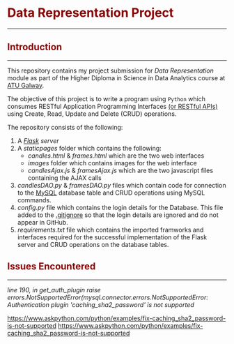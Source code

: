 # <span style = "color: darkred"> Data Representation Project </span>
*** 

## <span style = "color: darkred">Introduction</span>
***
This repository contains my project submission for *Data Representation* module as part of the Higher Diploma in Science in Data Analytics course at [ATU Galway](https://www.atu.ie/about-atu/campus-locations/atu-galway-city). 

The objective of this project is to write a program using ``Python`` which consumes RESTful Application Programming Interfaces [(or RESTful APIs)](https://www.ibm.com/topics/rest-apis) using Create, Read, Update and Delete (CRUD) operations.

The repository consists of the following:
1. A *[Flask](https://flask.palletsprojects.com/en/3.0.x/) server*
2. A *staticpages* folder which contains the following:
    - *candles.html* & *frames.html* which are the two web interfaces
    - *images* folder which contains images for the web interface 
    - *candlesAjax.js* & *framesAjax.js* which are the two javascript files containing the AJAX calls
3. *candlesDAO.py* & *framesDAO.py* files which contain code for connection to the [MySQL](https://dev.mysql.com/) database table and CRUD operations using MySQL commands.
4. *config.py* file which contains the login details for the Database. This file added to the [.gitignore](https://docs.github.com/en/get-started/getting-started-with-git/ignoring-files) so that the login details are ignored and do not appear in GitHub.
5. *requirements.txt* file which contains the imported framworks and interfaces required for the successful implementation of the Flask server and CRUD operations on the database tables.






## <span style = "color: darkred">Issues Encountered</span>
***
*line 190, in get_auth_plugin raise errors.NotSupportedError(mysql.connector.errors.NotSupportedError: Authentication plugin 'caching_sha2_password' is not supported*

https://www.askpython.com/python/examples/fix-caching_sha2_password-is-not-supported
https://www.askpython.com/python/examples/fix-caching_sha2_password-is-not-supported
